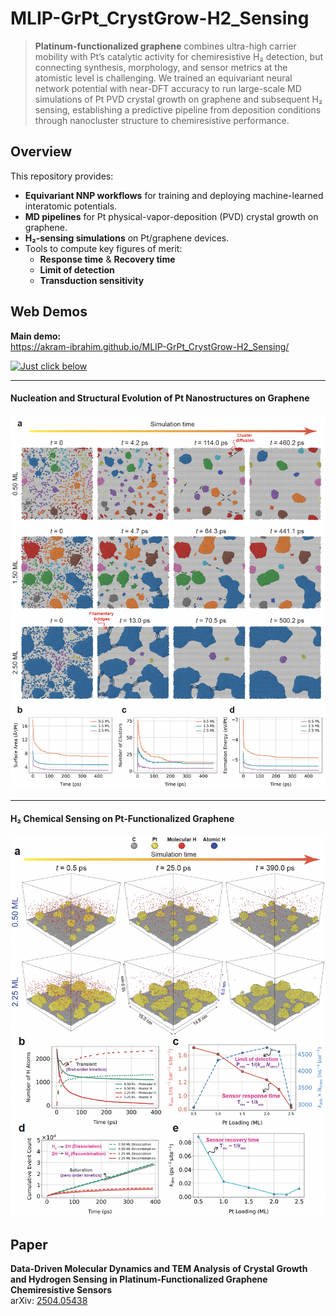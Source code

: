 # MLIP-GrPt_CrystGrow-H2_Sensing

> **Platinum-functionalized graphene** combines ultra-high carrier mobility with Pt’s catalytic activity for chemiresistive H₂ detection, but connecting synthesis, morphology, and sensor metrics at the atomistic level is challenging. We trained an equivariant neural network potential with near-DFT accuracy to run large-scale MD simulations of Pt PVD crystal growth on graphene and subsequent H₂ sensing, establishing a predictive pipeline from deposition conditions through nanocluster structure to chemiresistive performance.

## Overview
This repository provides:
- **Equivariant NNP workflows** for training and deploying machine-learned interatomic potentials.  
- **MD pipelines** for Pt physical-vapor-deposition (PVD) crystal growth on graphene.  
- **H₂-sensing simulations** on Pt/graphene devices.  
- Tools to compute key figures of merit:
  - **Response time** & **Recovery time**  
  - **Limit of detection** 
  - **Transduction sensitivity**  

## Web Demos

**Main demo:**  
https://akram-ibrahim.github.io/MLIP-GrPt_CrystGrow-H2_Sensing/

[![Just click below](https://img.shields.io/badge/-Just%20click%20below-ff69b4?style=for-the-badge)](https://akram-ibrahim.github.io/MLIP-GrPt_CrystGrow-H2_Sensing/)

---

#### Nucleation and Structural Evolution of Pt Nanostructures on Graphene  
[![Crystal Growth](images/image_1.png)](https://akram-ibrahim.github.io/MLIP-GrPt_CrystGrow-H2_Sensing/#growth)

---

#### H₂ Chemical Sensing on Pt-Functionalized Graphene  
[![H₂ Sensing](images/image_2.png)](https://akram-ibrahim.github.io/MLIP-GrPt_CrystGrow-H2_Sensing/#sensing)


## Paper
**Data-Driven Molecular Dynamics and TEM Analysis of Crystal Growth and Hydrogen Sensing in Platinum-Functionalized Graphene Chemiresistive Sensors**  
arXiv: [2504.05438](https://arxiv.org/abs/2504.05438)  
